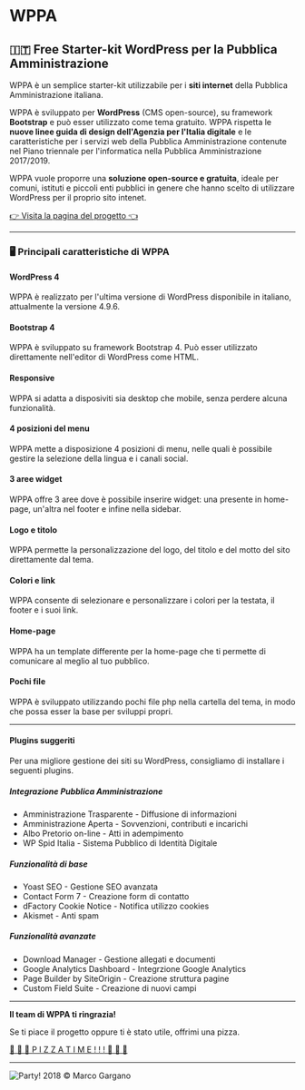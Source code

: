 # WPPA
## 🇮🇹 Free Starter-kit WordPress per la Pubblica Amministrazione 


WPPA è un semplice starter-kit utilizzabile per i **siti internet** della Pubblica Amministrazione italiana.

WPPA è sviluppato per **WordPress** (CMS open-source), su framework **Bootstrap** e può esser utilizzato come tema gratuito. WPPA rispetta le **nuove linee guida di design dell'Agenzia per l'Italia digitale** e le caratteristiche per i servizi web della Pubblica Amministrazione contenute nel Piano triennale per l'informatica nella Pubblica Amministrazione 2017/2019.

WPPA vuole proporre una **soluzione open-source e gratuita**, ideale per comuni, istituti e piccoli enti pubblici in genere che hanno scelto di utilizzare WordPress per il proprio sito intenet.

[👉 Visita la pagina del progetto 👈](https://marcogargano.github.io/wppa/)

---

### 🖥️ Principali caratteristiche di WPPA
#### WordPress 4
WPPA è realizzato per l'ultima versione di WordPress disponibile in italiano, attualmente la versione 4.9.6.

#### Bootstrap 4
WPPA è sviluppato su framework Bootstrap 4. Può esser utilizzato direttamente nell'editor di WordPress come HTML.

#### Responsive
WPPA si adatta a disposiviti sia desktop che mobile, senza perdere alcuna funzionalità.

#### 4 posizioni del menu
WPPA mette a disposizione 4 posizioni di menu, nelle quali è possibile gestire la selezione della lingua e i canali social.

#### 3 aree widget
WPPA offre 3 aree dove è possibile inserire widget: una presente in home-page, un'altra nel footer e infine nella sidebar.

#### Logo e titolo
WPPA permette la personalizzazione del logo, del titolo e del motto del sito direttamente dal tema.

#### Colori e link
WPPA consente di selezionare e personalizzare i colori per la testata, il footer e i suoi link.

#### Home-page
WPPA ha un template differente per la home-page che ti permette di comunicare al meglio al tuo pubblico.

#### Pochi file
WPPA è sviluppato utilizzando pochi file php nella cartella del tema, in modo che possa esser la base per sviluppi propri.

---

#### Plugins suggeriti

Per una migliore gestione dei siti su WordPress, consigliamo di installare i seguenti plugins.

##### Integrazione Pubblica Amministrazione

+ Amministrazione Trasparente - Diffusione di informazioni
+ Amministrazione Aperta - Sovvenzioni, contributi e incarichi
+ Albo Pretorio on-line - Atti in adempimento
+ WP Spid Italia - Sistema Pubblico di Identità Digitale

##### Funzionalità di base

+ Yoast SEO - Gestione SEO avanzata
+ Contact Form 7 - Creazione form di contatto
+ dFactory Cookie Notice - Notifica utilizzo cookies
+ Akismet - Anti spam

##### Funzionalità avanzate

+ Download Manager - Gestione allegati e documenti
+ Google Analytics Dashboard - Integrzione Google Analytics
+ Page Builder by SiteOrigin - Creazione struttura pagine
+ Custom Field Suite - Creazione di nuovi campi

---

**Il team di WPPA ti ringrazia!**

Se ti piace il progetto oppure ti è stato utile, offrimi una pizza.

[ 🍕 🍕 🍕  P I Z Z A   T I M E ! ! !  🍕 🍕 🍕 ](https://www.paypal.me/MarcoGargano/5)

---

 ![Party!](http://cultofthepartyparrot.com/parrots/parrot.gif "Party!")   2018 © Marco Gargano 
